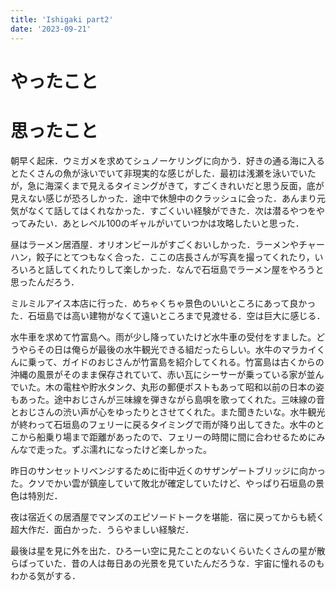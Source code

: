 ```yaml
---
title: 'Ishigaki part2'
date: '2023-09-21'
---
```


# やったこと


# 思ったこと


朝早く起床．ウミガメを求めてシュノーケリングに向かう．好きの通る海に入るとたくさんの魚が泳いでいて非現実的な感じがした．最初は浅瀬を泳いでいたが，急に海深くまで見えるタイミングがきて，すごくきれいだと思う反面，底が見えない感じが恐ろしかった．途中で休憩中のクラッシュに会った．あんまり元気がなくて話してはくれなかった．すごくいい経験ができた．次は潜るやつをやってみたい．あとレベル100のギャルがいていつかは攻略したいと思った．


昼はラーメン居酒屋．オリオンビールがすごくおいしかった．ラーメンやチャーハン，餃子にとてつもなく合った．ここの店長さんが写真を撮ってくれたり，いろいろと話してくれたりして楽しかった．なんで石垣島でラーメン屋をやろうと思ったんだろう．


ミルミルアイス本店に行った．めちゃくちゃ景色のいいところにあって良かった．石垣島では高い建物がなくて遠いところまで見渡せる．空は巨大に感じる．


水牛車を求めて竹富島へ。雨が少し降っていたけど水牛車の受付をすました。どうやらその日は俺らが最後の水牛観光できる組だったらしい。水牛のマラカイくんに乗って、ガイドのおじさんが竹富島を紹介してくれる。竹富島は古くからの沖縄の風景がそのまま保存されていて、赤い瓦にシーサーが乗っている家が並んでいた。木の電柱や貯水タンク、丸形の郵便ポストもあって昭和以前の日本の姿もあった。途中おじさんが三味線を弾きながら島唄を歌ってくれた。三味線の音とおじさんの渋い声が心をゆったりとさせてくれた。また聞きたいな。水牛観光が終わって石垣島のフェリーに戻るタイミングで雨が降り出してきた。水牛のとこから船乗り場まで距離があったので、フェリーの時間に間に合わせるためにみんなで走った。ずぶ濡れになったけど楽しかった。


昨日のサンセットリベンジするために街中近くのサザンゲートブリッジに向かった。クソでかい雲が鎮座していて敗北が確定していたけど、やっぱり石垣島の景色は特別だ．


夜は宿近くの居酒屋でマンズのエピソードトークを堪能．宿に戻ってからも続く超大作だ．面白かった．うらやましい経験だ．


最後は星を見に外を出た．ひろーい空に見たことのないくらいたくさんの星が散らばっていた．昔の人は毎日あの光景を見ていたんだろうな．宇宙に憧れるのもわかる気がする．

